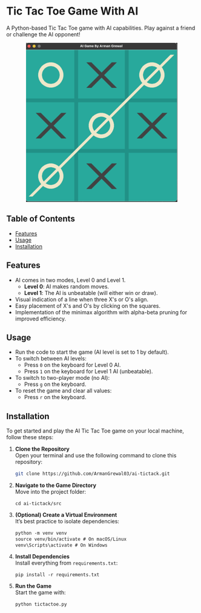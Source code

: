 # Tic Tac Toe Game With AI

A Python-based Tic Tac Toe game with AI capabilities. Play against a friend or challenge the AI opponent!

<div align="center">
  <img src="./images/screenshot.png" alt="Project Screenshot" width="400">
</div>

## Table of Contents

- [Features](#features)
- [Usage](#usage)
- [Installation](#installation)

## Features

- AI comes in two modes, Level 0 and Level 1.
  - **Level 0**: AI makes random moves.
  - **Level 1**: The AI is unbeatable (will either win or draw).
- Visual indication of a line when three X's or O's align.
- Easy placement of X's and O's by clicking on the squares.
- Implementation of the minimax algorithm with alpha-beta pruning for improved efficiency.

## Usage

- Run the code to start the game (AI level is set to 1 by default).
- To switch between AI levels:
  - Press `0` on the keyboard for Level 0 AI.
  - Press `1` on the keyboard for Level 1 AI (unbeatable).
- To switch to two-player mode (no AI):
  - Press `g` on the keyboard.
- To reset the game and clear all values:
  - Press `r` on the keyboard.

## Installation

To get started and play the AI Tic Tac Toe game on your local machine, follow these steps:

1. **Clone the Repository**  
   Open your terminal and use the following command to clone this repository:
   ```bash
   git clone https://github.com/ArmanGrewal03/ai-tictack.git
   ```
2. **Navigate to the Game Directory**  
    Move into the project folder:
    ```
    cd ai-tictack/src
    ```
3. **(Optional) Create a Virtual Environment**  
    It’s best practice to isolate dependencies:
    ```
    python -m venv venv
    source venv/bin/activate # On macOS/Linux
    venv\Scripts\activate # On Windows
    ```
4. **Install Dependencies**  
    Install everything from `requirements.txt`:
    ```
    pip install -r requirements.txt
    ```
5. **Run the Game**  
    Start the game with:
    ```
    python tictactoe.py
    ```
